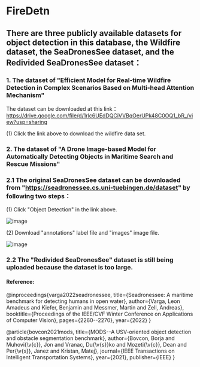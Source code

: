 # FireDetn
## There are three publicly available datasets for object detection in this database, the Wildfire dataset, the SeaDronesSee dataset, and the Redivided SeaDronesSee dataset：

### 1. The dataset of "Efficient Model for Real-time Wildfire Detection in Complex Scenarios Based on Multi-head Attention Mechanism"

The dataset can be downloaded at this link：https://drive.google.com/file/d/1rlc6UEdDQCiVVBqOerUPk48C0OQ1_bR_/view?usp=sharing

  (1) Click the link above to download the wildfire data set.


### 2. The dataset of "A Drone Image-based Model for Automatically Detecting Objects in Maritime Search and Rescue Missions"

### 2.1 The original SeaDronesSee dataset can be downloaded from "https://seadronessee.cs.uni-tuebingen.de/dataset" by following two steps：

  (1) Click "Object Detection" in the link above.
  
  ![image](https://user-images.githubusercontent.com/86814222/201453589-03ea9315-7154-4e9f-8972-853a04481b1d.png)
  
  (2) Download "annotations" label file and "images" image file.
  
  ![image](https://user-images.githubusercontent.com/86814222/201453613-0494c329-63db-4ca2-8657-3705e0f812df.png)

  
### 2.2 The "Redivided SeaDronesSee" dataset is still being uploaded because the dataset is too large.
  

#### Reference:

@inproceedings{varga2022seadronessee,
title={Seadronessee: A maritime benchmark for detecting humans in open water},
author={Varga, Leon Amadeus and Kiefer, Benjamin and Messmer, Martin and Zell, Andreas},
booktitle={Proceedings of the IEEE/CVF Winter Conference on Applications of Computer Vision},
pages={2260--2270},
year={2022} }


@article{bovcon2021mods,
title={MODS--A USV-oriented object detection and obstacle segmentation benchmark},
author={Bovcon, Borja and Muhovi{\v{c}}, Jon and Vranac, Du{\v{s}}ko and Mozeti{\v{c}}, Dean and Per{\v{s}}, Janez and Kristan, Matej},
journal={IEEE Transactions on Intelligent Transportation Systems},
year={2021},
publisher={IEEE} }

